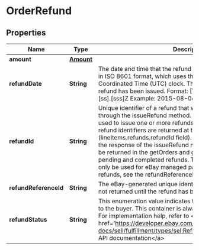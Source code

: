 # OrderRefund

## Properties
Name | Type | Description | Notes
------------ | ------------- | ------------- | -------------
**amount** | [**Amount**](Amount.md) |  |  [optional]
**refundDate** | **String** | The date and time that the refund was issued. This timestamp is in ISO 8601 format, which uses the 24-hour Universal Coordinated Time (UTC) clock. This field is not returned until the refund has been issued. Format: [YYYY]-[MM]-[DD]T[hh]:[mm]:[ss].[sss]Z Example: 2015-08-04T19:09:02.768Z |  [optional]
**refundId** | **String** | Unique identifier of a refund that was initiated for an order through the issueRefund method. If the issueRefund method was used to issue one or more refunds at the line item level, these refund identifiers are returned at the line item level instead (lineItems.refunds.refundId field). A refundId value is returned in the response of the issueRefund method, and this same value will be returned in the getOrders and getOrders responses for pending and completed refunds. The issueRefund method can only be used for eBay managed payment orders. For other refunds, see the refundReferenceId field. |  [optional]
**refundReferenceId** | **String** | The eBay-generated unique identifier for the refund. This field is not returned until the refund has been issued. |  [optional]
**refundStatus** | **String** | This enumeration value indicates the current status of the refund to the buyer. This container is always returned for each refund. For implementation help, refer to &lt;a href&#x3D;&#x27;https://developer.ebay.com/api-docs/sell/fulfillment/types/sel:RefundStatusEnum&#x27;&gt;eBay API documentation&lt;/a&gt; |  [optional]
